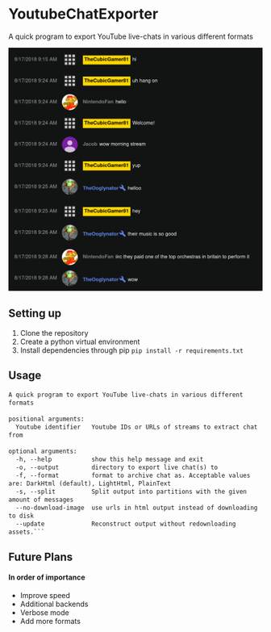 # YoutubeChatExporter
A quick program to export YouTube live-chats in various different formats

![Example of output](assets/examples/example_dark_theme_output.png)

## Setting up
1. Clone the repository
2. Create a python virtual environment
3. Install dependencies through pip `pip install -r requirements.txt`

## Usage
```
A quick program to export YouTube live-chats in various different formats

positional arguments:
  Youtube identifier   Youtube IDs or URLs of streams to extract chat from

optional arguments:
  -h, --help           show this help message and exit
  -o, --output         directory to export live chat(s) to
  -f, --format         format to archive chat as. Acceptable values are: DarkHtml (default), LightHtml, PlainText
  -s, --split          Split output into partitions with the given amount of messages
  --no-download-image  use urls in html output instead of downloading to disk
  --update             Reconstruct output without redownloading assets.```
```

## Future Plans
#### In order of importance
* Improve speed
* Additional backends
* Verbose mode
* Add more formats
